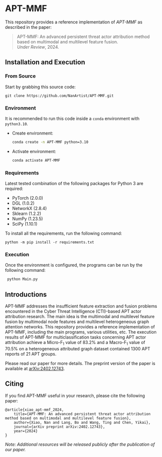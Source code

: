 # APT-MMF

This repository provides a reference implementation of *APT-MMF* as described in the paper:<br>
> APT-MMF: An advanced persistent threat actor attribution method based on multimodal and multilevel feature fusion.<br>
> *Under Review*, 2024.<br>

## Installation and Execution

### From Source

Start by grabbing this source code:
```
git clone https://github.com/NanArtist/APT-MMF.git
```

### Environment

It is recommended to run this code inside a `conda` environment with `python3.10`.
- Create environment:
   ```sh
   conda create -n APT-MMF python=3.10
   ```
- Activate environment:
   ```sh
   conda activate APT-MMF
   ```

### Requirements

Latest tested combination of the following packages for Python 3 are required:

- PyTorch (2.0.0)
- DGL (1.0.2)
- NetworkX (2.8.4)
- Sklearn (1.2.2)
- NumPy (1.23.5)
- SciPy (1.10.1)


To install all the requirements, run the following command:

```
python -m pip install -r requirements.txt
```

### Execution
 
Once the environment is configured, the programs can be run by the following command:
   ```sh
    python Main.py
   ```

## Introductions
APT-MMF addresses the insufficient feature extraction and fusion problems encountered in the Cyber Threat Intelligence (CTI)-based APT actor attribution research. The main idea is the multimodal and multilevel feature fusion by multimodal node features and multilevel heterogeneous graph attention networks. This repository provides a reference implementation of APT-MMF, including the main programs, various utilities, etc. The execution results of APT-MMF for multiclassification tasks concerning APT actor attribution achieve a Micro-F<sub>1</sub> value of 83.2% and a Macro-F<sub>1</sub> value of 70.5% on a heterogeneous attributed graph dataset contained 1300 APT reports of 21 APT groups.


Please read our paper for more details.
The preprint version of the paper is available at [arXiv:2402.12743](https://arxiv.org/abs/2402.12743).

## Citing

If you find APT-MMF useful in your research, please cite the following paper:

    @article{xiao_apt-mmf_2024,
        title={APT-MMF: An advanced persistent threat actor attribution method based on multimodal and multilevel feature fusion},
        author={Xiao, Nan and Lang, Bo and Wang, Ting and Chen, Yikai},
        journal={arXiv preprint arXiv:2402.12743},
        year={2024}
    }

*Note: Additional resources will be released publicly after the publication of our paper.*
